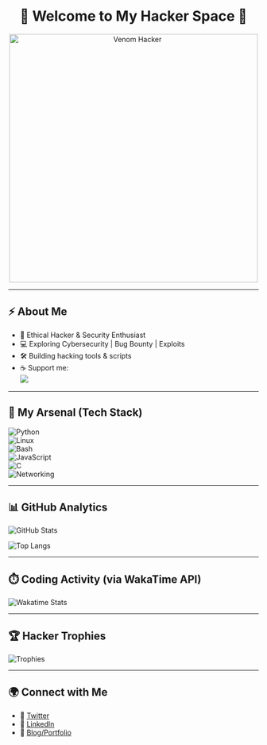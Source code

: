 <h1 align="center">👾 Welcome to My Hacker Space 👾</h1>

<p align="center">
  <img src="https://raw.githubusercontent.com/Krishna-hacker-venom/venomX/main/venom-hacker.png" width="500" alt="Venom Hacker"/>
</p>

---

## ⚡ About Me
- 🐍 Ethical Hacker & Security Enthusiast  
- 💻 Exploring Cybersecurity | Bug Bounty | Exploits  
- 🛠️ Building hacking tools & scripts  
- ☕ Support me:  
  <a href="https://www.buymeacoffee.com/Krishna-hacker-venom" target="_blank">
    <img src="https://img.buymeacoffee.com/button-api/?text=Buy me a coffee&emoji=☕&slug=Krishna-hacker-venom&button_colour=000000&font_colour=ffffff&font_family=Comic&outline_colour=ffffff&coffee_colour=FFDD00">
  </a>

---

## 🔐 My Arsenal (Tech Stack)
![Python](https://img.shields.io/badge/-Python-000?&logo=Python)  
![Linux](https://img.shields.io/badge/-Linux-000?&logo=Linux)  
![Bash](https://img.shields.io/badge/-Bash-000?&logo=GNU-Bash)  
![JavaScript](https://img.shields.io/badge/-JavaScript-000?&logo=javascript)  
![C](https://img.shields.io/badge/-C-000?&logo=c)  
![Networking](https://img.shields.io/badge/-Networking-000?&logo=cisco)  

---

## 📊 GitHub Analytics
![GitHub Stats](https://github-readme-stats.vercel.app/api?username=Krishna-hacker-venom&show_icons=true&theme=radical&hide_border=true)  

![Top Langs](https://github-readme-stats.vercel.app/api/top-langs/?username=Krishna-hacker-venom&layout=compact&theme=radical&hide_border=true)

---

## ⏱️ Coding Activity (via WakaTime API)
<!-- Replace YOUR_WAKATIME_USERNAME with your actual WakaTime username -->
![Wakatime Stats](https://github-readme-stats.vercel.app/api/wakatime?username=YOUR_WAKATIME_USERNAME&theme=radical&hide_border=true)

---

## 🏆 Hacker Trophies
![Trophies](https://github-profile-trophy.vercel.app/?username=Krishna-hacker-venom&theme=matrix&no-frame=true&row=1&column=7)

---

## 🌍 Connect with Me
- 🔗 [Twitter](https://twitter.com/yourhandle)  
- 🔗 [LinkedIn](https://linkedin.com/in/yourprofile)  
- 🔗 [Blog/Portfolio](https://yourwebsite.com)  
